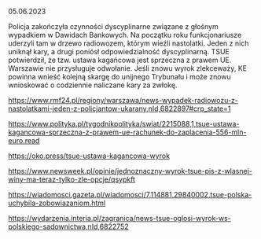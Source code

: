 05.06.2023

Policja zakończyła czynności dyscyplinarne związane z głośnym wypadkiem w Dawidach Bankowych. Na początku roku funkcjonariusze uderzyli tam w drzewo radiowozem, którym wieźli nastolatki. Jeden z nich uniknął kary, a drugi poniósł odpowiedzialność dyscyplinarną. TSUE potwierdził, że tzw. ustawa kagańcowa jest sprzeczna z prawem UE. Warszawie nie przysługuje odwołanie. Jeśli znowu wyrok zlekceważy, KE powinna wnieść kolejną skargę do unijnego Trybunału i może znowu wnioskować o codziennie naliczane kary za zwłokę.

https://www.rmf24.pl/regiony/warszawa/news-wypadek-radiowozu-z-nastolatkami-jeden-z-policjantow-ukarany,nId,6822897#crp_state=1

https://www.polityka.pl/tygodnikpolityka/swiat/2215088,1,tsue-ustawa-kagancowa-sprzeczna-z-prawem-ue-rachunek-do-zaplacenia-556-mln-euro.read

https://oko.press/tsue-ustawa-kagancowa-wyrok

https://www.newsweek.pl/opinie/jednoznaczny-wyrok-tsue-pis-z-wlasnej-winy-ma-teraz-tylko-zle-opcje/qsypkft

https://wiadomosci.gazeta.pl/wiadomosci/7,114881,29840002,tsue-polska-uchybila-zobowiazaniom.html

https://wydarzenia.interia.pl/zagranica/news-tsue-oglosi-wyrok-ws-polskiego-sadownictwa,nId,6822752